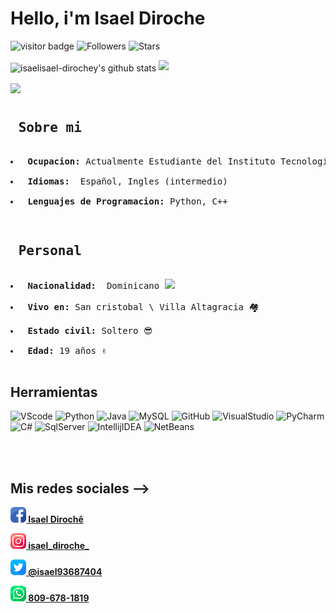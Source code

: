 <h1> Hello, i'm <b>Isael Diroche</b></h1>

![visitor badge](https://visitor-badge.glitch.me/badge?page_id=isael-diroche.isael-diroche)
![Followers](https://img.shields.io/github/followers/isael-diroche)
![Stars](https://img.shields.io/github/stars/isael-diroche?label=stars&logo=Profile%20stars&logoColor=g)


<img align="center" src="https://github-readme-stats.vercel.app/api?username=isael-diroche&show_icons=true&include_all_commits=true&theme=dark&hide_border=false" alt="isaelisael-dirochey's github stats" /> ![](https://github-readme-streak-stats.herokuapp.com/?user=isael-diroche&theme=dark&hide_border=false)

<img align="center" src="https://github-readme-stats.vercel.app/api/top-langs/?username=isael-diroche&layout=compact&theme=dark&hide_border=false" />


<pre>
<h2> Sobre mi</h2>
<li> <b>Ocupacion: </b>Actualmente Estudiante del Instituto Tecnologico de las Americas (ITLA)</li>
<li> <b>Idiomas: </b> Español, Ingles (intermedio)</li>
<li> <b>Lenguajes de Programacion: </b>Python, C++</li>
</pre>
<pre>
<h2> Personal</h2>
<li> <b>Nacionalidad: </b> Dominicano <img height="15" src="https://cdn.countryflags.com/thumbs/dominican-republic/flag-400.png"></li>
<li> <b>Vivo en: </b>San cristobal \ Villa Altagracia 🏘</li>
<li> <b>Estado civil: </b>Soltero 😎</li>
<li> <b>Edad: </b>19 años ✌️</li>
</pre>

<h2>Herramientas</h2>

![VScode](https://img.shields.io/badge/-Vscode-blue?style=for-the-badge&logo=visualstudiocode)
![Python](https://img.shields.io/badge/-Python-succes?style=for-the-badge&logo=python)
![Java](https://img.shields.io/badge/-java-red?style=for-the-badge&logo=java)
![MySQL](https://img.shields.io/badge/-MySQL-blue?style=for-the-badge&logo=mysql)
![GitHub](https://img.shields.io/badge/-GitHub-black?style=for-the-badge&logo=github)
![VisualStudio](https://img.shields.io/badge/-VisualStudio-blueviolet?style=for-the-badge&logo=visualstudio)
![PyCharm](https://img.shields.io/badge/-Pycharm-green?style=for-the-badge&logo=Pycharm)
![C#](https://img.shields.io/badge/-Csharp-blue?style=for-the-badge&logo=csharp)
![SqlServer](https://img.shields.io/badge/-SqlServer-red?style=for-the-badge&logo=microsoftsqlserver)
![IntellijIDEA](https://img.shields.io/badge/-IntellijIDEA-blueviolet?style=for-the-badge&logo=intellijidea)
![NetBeans](https://img.shields.io/badge/-NetBeans-black?style=for-the-badge&logo=apachenetbeanside)

<br />
<br />

## Mis redes sociales -->

<a align="center" href="https://www.facebook.com/isaelDD/" ><img src="iconos/facebook.png" widht="25" height="25"><b> Isael Dirochê </b></a>

<a align="center" href="https://www.instagram.com/_isael_diroche_/" ><img src="iconos/instagram.png" widht="25" height="25"><b> isael_diroche_ </b></a>

<a align="center" href="https://twitter.com/isael93687404" ><img src="iconos/gorjeo.png" widht="25" height="25"><b> @isael93687404 </b></a>

<a align="center" href="+18096781819" ><img src="iconos/whatsapp.png" widht="25" height="25"><b> 809-678-1819 </b></a>
